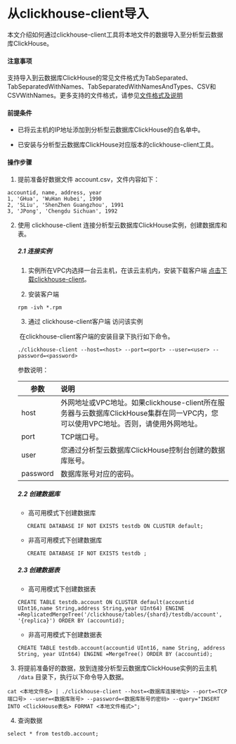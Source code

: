 # 从clickhouse-client导入

本文介绍如何通过clickhouse-client工具将本地文件的数据导入至分析型云数据库ClickHouse。

#### 注意事项

支持导入到云数据库ClickHouse的常见文件格式为TabSeparated、TabSeparatedWithNames、TabSeparatedWithNamesAndTypes、CSV和CSVWithNames。更多支持的文件格式，请参见[文件格式及说明](https://clickhouse.com/docs/zh/interfaces/formats/?spm=a2c4g.11186623.0.0.522ad0d8vz9llf#tabseparated)



#### 前提条件

- 已将云主机的IP地址添加到分析型云数据库ClickHouse的白名单中。

- 已安装与分析型云数据库ClickHouse对应版本的clickhouse-client工具。

  

#### 操作步骤

1. 提前准备好数据文件 account.csv，文件内容如下：

```
accountid, name, address, year
1, 'GHua', 'WuHan Hubei', 1990
2, 'SLiu', 'ShenZhen Guangzhou', 1991
3, 'JPong', 'Chengdu Sichuan', 1992
```

2. 使用 clickhouse-client 连接分析型云数据库ClickHouse实例，创建数据库和表。

   ##### 2.1 连接实例

   1. 实例所在VPC内选择一台云主机，在该云主机内，安装下载客户端 [点击下载clickhouse-client](https://repo.yandex.ru/clickhouse/rpm/stable/x86_64/)。

   2. 安装客户端

   ```
   rpm -ivh *.rpm
   ```

   3. 通过 clickhouse-client客户端 访问该实例

   ​       在clickhouse-client客户端的安装目录下执行如下命令。

   ```
   ./clickhouse-client --host=<host> --port=<port> --user=<user> --password=<password>
   ```

   参数说明：

   | 参数     | 说明                                                         |
   | -------- | :----------------------------------------------------------- |
   | host     | 外网地址或VPC地址。如果clickhouse-client所在服务器与云数据库ClickHouse集群在同一VPC内，您可以使用VPC地址。否则，请使用外网地址。 |
   | port     | TCP端口号。                                                  |
   | user     | 您通过分析型云数据库ClickHouse控制台创建的数据库账号。       |
   | password | 数据库账号对应的密码。                                       |

   

   #####      2.2 创建数据库

   - 高可用模式下创建数据库

   ```
      CREATE DATABASE IF NOT EXISTS testdb ON CLUSTER default;
   ```

   - 非高可用模式下创建数据库   

   ```
      CREATE DATABASE IF NOT EXISTS testdb ;
   ```

   ##### 2.3 创建数据表

   - 高可用模式下创建数据表

   ```
   CREATE TABLE testdb.account ON CLUSTER default(accountid UInt16,name String,address String,year UInt64) ENGINE =ReplicatedMergeTree('/clickhouse/tables/{shard}/testdb/account', '{replica}') ORDER BY (accountid);
   ```

   - 非高可用模式下创建数据表

   ```
   CREATE TABLE testdb.account(accountid UInt16, name String, address String, year UInt64) ENGINE =MergeTree() ORDER BY (accountid);
   ```

   

3. 将提前准备好的数据，放到连接分析型云数据库ClickHouse实例的云主机 `/data` 目录下，执行以下命令导入数据。

```
cat <本地文件名> | ./clickhouse-client --host=<数据库连接地址> --port=<TCP端口号> --user=<数据库账号> --password=<数据库账号的密码> --query="INSERT INTO <ClickHouse表名> FORMAT <本地文件格式>";
```

4. 查询数据

```
select * from testdb.account;
```

   

